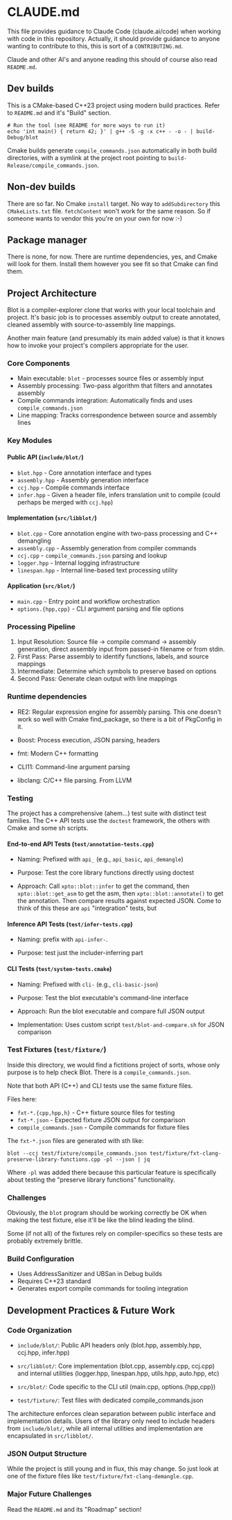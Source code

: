 # CLAUDE.md

This file provides guidance to Claude Code (claude.ai/code) when
working with code in this repository.  Actually, it should provide
guidance to anyone wanting to contribute to this, this is sort of a
`CONTRIBUTING.md`.

Claude and other AI's and anyone reading this should of course also
read `README.md`.

## Dev builds

This is a CMake-based C++23 project using modern build practices.
Refer to `README.md` and it's "Build" section.

```
# Run the tool (see README for more ways to run it)
echo 'int main() { return 42; }' | g++ -S -g -x c++ - -o - | build-Debug/blot
```

Cmake builds generate `compile_commands.json` automatically in both
build directories, with a symlink at the project root pointing to
`build-Release/compile_commands.json`.

## Non-dev builds

There are so far.  No Cmake `install` target.  No way to
`addSubdirectory` this `CMakeLists.txt` file.  `fetchContent` won't
work for the same reason.  So if someone wants to vendor this you're
on your own for now :-)

## Package manager

There is none, for now.  There are runtime dependencies, yes, and
Cmake will look for them.  Install them however you see fit so that
Cmake can find them.

## Project Architecture

Blot is a compiler-explorer clone that works with your local toolchain
and project. It's basic job is to processes assembly output to create
annotated, cleaned assembly with source-to-assembly line mappings.

Another main feature (and presumably its main added value) is that it
knows how to invoke your project's compilers appropriate for the user.

### Core Components

- Main executable: `blot` - processes source files or assembly input
- Assembly processing: Two-pass algorithm that filters and annotates assembly
- Compile commands integration: Automatically finds and uses `compile_commands.json`
- Line mapping: Tracks correspondence between source and assembly lines

### Key Modules

#### Public API (`include/blot/`)
- `blot.hpp` - Core annotation interface and types
- `assembly.hpp` - Assembly generation interface
- `ccj.hpp` - Compile commands interface
- `infer.hpp` - Given a header file, infers translation unit to
  compile (could perhaps be merged with `ccj.hpp`)

#### Implementation (`src/libblot/`)
- `blot.cpp` - Core annotation engine with two-pass processing and C++ demangling
- `assembly.cpp` - Assembly generation from compiler commands
- `ccj.cpp` - `compile_commands.json` parsing and lookup
- `logger.hpp` - Internal logging infrastructure
- `linespan.hpp` - Internal line-based text processing utility

#### Application (`src/blot/`)
- `main.cpp` - Entry point and workflow orchestration
- `options.{hpp,cpp}` - CLI argument parsing and file options

### Processing Pipeline

1. Input Resolution: Source file → compile command → assembly
   generation, direct assembly input from passed-in filename or from
   stdin.
2. First Pass: Parse assembly to identify functions, labels, and
   source mappings
3. Intermediate: Determine which symbols to preserve based on
   options
4. Second Pass: Generate clean output with line mappings

### Runtime dependencies

- RE2: Regular expression engine for assembly parsing.  This one
  doesn't work so well with Cmake find_package, so there is a bit of
  PkgConfig in it.

- Boost: Process execution, JSON parsing, headers

- fmt: Modern C++ formatting

- CLI11: Command-line argument parsing

- libclang: C/C++ file parsing.  From LLVM

### Testing

The project has a comprehensive (ahem...) test suite with distinct
test families.  The C++ API tests use the `doctest` framework, the
others with Cmake and some sh scripts.

#### End-to-end API Tests (`test/annotation-tests.cpp`)

- Naming: Prefixed with `api_` (e.g., `api_basic`, `api_demangle`)

- Purpose: Test the core library functions directly using doctest

- Approach: Call `xpto::blot::infer` to get the
  command, then `xpto::blot::get_asm` to get the asm, then
  `xpto::blot::annotate()` to get the annotation.  Then compare
  results against expected JSON.  Come to think of this these are
  `api` "integration" tests, but

#### Inference API Tests (`test/infer-tests.cpp`)

- Naming: prefix with `api-infer-`.

- Purpose: test just the includer-inferring part

#### CLI Tests (`test/system-tests.cmake`)

- Naming: Prefixed with `cli-` (e.g., `cli-basic-json`)

- Purpose: Test the blot executable's command-line interface

- Approach: Run the blot executable and compare full JSON output

- Implementation: Uses custom script `test/blot-and-compare.sh` for
  JSON comparison

### Test Fixtures (`test/fixture/`)

Inside this directory, we would find a fictitions project of sorts,
whose only purpose is to help check Blot.  There is a
`compile_commands.json`.

Note that both API (C++) and CLI tests use the same fixture files.

Files here:
- `fxt-*.{cpp,hpp,h}` - C++ fixture source files for testing
- `fxt-*.json` - Expected fixture JSON output for comparison
- `compile_commands.json` - Compile commands for fixture files

The `fxt-*.json` files are generated with sth like:

```blot --ccj test/fixture/compile_commands.json test/fixture/fxt-clang-preserve-library-functions.cpp -pl --json | jq```

Where `-pl` was added there because this particular feature is
specifically about testing the "preserve library functions"
functionality.

### Challenges

Obviously, the `blot` program should be working correctly be OK when
making the test fixture, else it'll be like the blind leading the
blind.

Some (if not all) of the fixtures rely on compiler-specifics so these
tests are probably extremely brittle.

### Build Configuration

- Uses AddressSanitizer and UBSan in Debug builds
- Requires C++23 standard
- Generates export compile commands for tooling integration

## Development Practices & Future Work

### Code Organization

- `include/blot/`: Public API headers only (blot.hpp,
  assembly.hpp, ccj.hpp, infer.hpp)

- `src/libblot/`: Core implementation (blot.cpp, assembly.cpp,
  ccj.cpp) and internal utilities (logger.hpp, linespan.hpp,
  utils.hpp, auto.hpp, etc)

- `src/blot/`: Code specific to the CLI util (main.cpp,
  options.{hpp,cpp})

- `test/fixture/`: Test files with dedicated compile_commands.json

The architecture enforces clean separation between public interface
and implementation details. Users of the library only need to include
headers from `include/blot/`, while all internal utilities and
implementation are encapsulated in `src/libblot/`.

### JSON Output Structure

While the project is still young and in flux, this may change.  So
just look at one of the fixture files like
`test/fixture/fxt-clang-demangle.cpp`.

### Major Future Challenges

Read the `README.md` and its "Roadmap" section!
